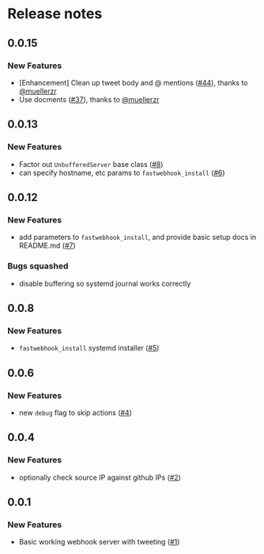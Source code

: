 # Release notes

<!-- do not remove -->

## 0.0.15

### New Features

- [Enhancement] Clean up tweet body and @ mentions ([#44](https://github.com/fastai/fastwebhook/pull/44)), thanks to [@muellerzr](https://github.com/muellerzr)
- Use docments ([#37](https://github.com/fastai/fastwebhook/pull/37)), thanks to [@muellerzr](https://github.com/muellerzr)


## 0.0.13

### New Features

- Factor out `UnbufferedServer` base class ([#8](https://github.com/fastai/fastwebhook/issues/8))
- can specify hostname, etc params to `fastwebhook_install` ([#6](https://github.com/fastai/fastwebhook/issues/6))


## 0.0.12

### New Features

- add parameters to `fastwebhook_install`, and provide basic setup docs in README.md ([#7](https://github.com/fastai/fastwebhook/issues/7))

### Bugs squashed

- disable buffering so systemd journal works correctly


## 0.0.8

### New Features

- `fastwebhook_install` systemd installer ([#5](https://github.com/fastai/fastwebhook/issues/5))


## 0.0.6

### New Features

- new `debug` flag to skip actions ([#4](https://github.com/fastai/fastwebhook/issues/4))


## 0.0.4

### New Features

- optionally check source IP against github IPs ([#2](https://github.com/fastai/fastwebhook/issues/2))


## 0.0.1

### New Features

- Basic working webhook server with tweeting ([#1](https://github.com/fastai/fastwebhook/issues/1))

